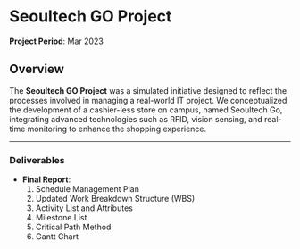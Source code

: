 # Seoultech GO Project
**Project Period**: Mar 2023

## Overview  
The **Seoultech GO Project** was a simulated initiative designed to reflect the processes involved in managing a real-world IT project. We conceptualized the development of a cashier-less store on campus, named Seoultech Go, integrating advanced technologies such as RFID, vision sensing, and real-time monitoring to enhance the shopping experience.

---

### Deliverables  
- **Final Report**:  
  1. Schedule Management Plan  
  2. Updated Work Breakdown Structure (WBS)  
  3. Activity List and Attributes
  4. Milestone List 
  5. Critical Path Method
  6. Gantt Chart  
